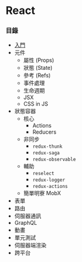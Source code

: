 # React

### 目錄

* [入門](https://github.com/Shyam-Chen/Big-Little-Books/blob/master/React/getting-started.md)
* 元件
  * 屬性 (Props)
  * 狀態 (State)
  * 參考 (Refs)
  * 事件處理
  * 生命週期
  * JSX
  * CSS in JS
* 狀態容器
  * 核心
    * Actions
    * Reducers
  * 非同步
    * `redux-thunk`
    * `redux-saga`
    * `redux-observable`
  * 輔助
    * `reselect`
    * `redux-logger`
    * `redux-actions`
  * 簡單明寮 MobX
* 表單
* 路由
* 伺服器通訊
* GraphQL
* 動畫
* 單元測試
* 伺服器端渲染
* 跨平台

